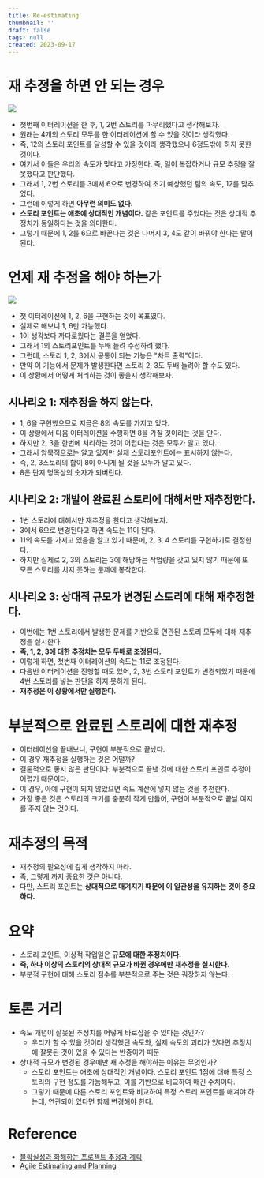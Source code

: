 ```yaml
---
title: Re-estimating
thumbnail: ''
draft: false
tags: null
created: 2023-09-17
---
```


# 재 추정을 하면 안 되는 경우

![](AgileEstimatingAndPlanning_07_Re-Estimating_0.png)

* 첫번째 이터레이션을 한 후, 1, 2번 스토리를 마무리했다고 생각해보자.
* 원래는 4개의 스토리 모두를 한 이터레이션에 할 수 있을 것이라 생각했다.
* 즉, 12의 스토리 포인트를 달성할 수 있을 것이라 생각했으나 6정도밖에 하지 못한 것이다.
* 여기서 이들은 우리의 속도가 맞다고 가정한다. 즉, 일이 복잡하거나 규모 추정을 잘못했다고 판단했다.
* 그래서 1, 2번 스토리를 3에서 6으로 변경하여 초기 예상했던 팀의 속도, 12를 맞추었다.
* 그런데 이렇게 하면 **아무런 의미도 없다.**
* **스토리 포인트는 애초에 상대적인 개념이다.** 같은 포인트를 주었다는 것은 상대적 추정치가 동일하다는 것을 의미한다.
* 그렇기 때문에 1, 2를 6으로 바꾼다는 것은 나머지 3, 4도 같이 바꿔야 한다는 말이 된다.

# 언제 재 추정을 해야 하는가

![](AgileEstimatingAndPlanning_07_Re-Estimating_1.png)

* 첫 이터레이션에 1, 2, 6을 구현하는 것이 목표였다.
* 실제로 해보니 1, 6만 가능했다.
* 1이 생각보다 까다로웠다는 결론을 얻었다.
* 그래서 1의 스토리포인트를 두배 늘려 수정하려 했다.
* 그런데, 스토리 1, 2, 3에서 공통이 되는 기능은 "차트 출력"이다. 
* 만약 이 기능에서 문제가 발생한다면 스토리 2, 3도 두배 늘려야 할 수도 있다.
* 이 상황에서 어떻게 처리하는 것이 좋을지 생각해보자.

## 시나리오 1: 재추정을 하지 않는다.

* 1, 6을 구현했으므로 지금은 8의 속도를 가지고 있다.
* 이 상황에서 다음 이터레이션을 수행하면 8을 가질 것이라는 것을 안다.
* 하지만 2, 3을 한번에 처리하는 것이 어렵다는 것은 모두가 알고 있다.
* 그래서 암묵적으로는 알고 있지만 실제 스토리포인트에는 표시하지 않는다.
* 즉, 2, 3스토리의 합이 8이 아니게 될 것을 모두가 알고 있다.
* 8은 단지 명목상의 숫자가 되버린다.

## 시나리오 2: 개발이 완료된 스토리에 대해서만 재추정한다.

* 1번 스토리에 대해서만 재추정을 한다고 생각해보자.
* 3에서 6으로 변경된다고 하면 속도는 11이 된다.
* 11의 속도를 가지고 있음을 알고 있기 때문에, 2, 3, 4 스토리를 구현하기로 결정한다.
* 하지만 실제로 2, 3의 스토리는 3에 해당하는 작업량을 갖고 있지 않기 때문에 또 모든 스토리를 치지 못하는 문제에 봉착한다.

## 시나리오 3: 상대적 규모가 변경된 스토리에 대해 재추정한다.

* 이번에는 1번 스토리에서 발생한 문제를 기반으로 연관된 스토리 모두에 대해 재추정을 실시한다.
* **즉, 1, 2, 3에 대한 추정치는 모두 두배로 조정된다.**
* 이렇게 하면, 첫번째 이터레이션의 속도는 11로 조정된다.
* 다음번 이터레이션을 진행할 때도 있어, 2, 3번 스토리 포인트가 변경되었기 때문에 4번 스토리를 넣는 판단을 하지 못하게 된다.
* **재추정은 이 상황에서만 실행한다.**

# 부분적으로 완료된 스토리에 대한 재추정

* 이터레이션을 끝내보니, 구현이 부분적으로 끝났다.
* 이 경우 재추정을 실행하는 것은 어떨까?
* 결론적으로 좋지 않은 판단이다. 부분적으로 끝낸 것에 대한 스토리 포인트 추정이 어렵기 때문이다.
* 이 경우, 아예 구현이 되지 않았으면 속도 계산에 넣지 않는 것을 추천한다.
* 가장 좋은 것은 스토리의 크기를 충분히 작게 만들어, 구현이 부분적으로 끝날 여지를 주지 않는 것이다.

# 재추정의 목적

* 재추정의 필요성에 깊게 생각하지 마라.
* 즉, 그렇게 까지 중요한 것은 아니다.
* 다만, 스토리 포인트는 **상대적으로 매겨지기 때문에 이 일관성을 유지하는 것이 중요하다.**

# 요약

* 스토리 포인트, 이상적 작업일은 **규모에 대한 추정치이다.**
* **즉, 하나 이상의 스토리의 상대적 규모가 바뀐 경우에만 재추정을 실시한다.**
* 부분적 구현에 대해 스토리 점수를 부분적으로 주는 것은 궈장하지 않는다.

# 토론 거리

* 속도 개념이 잘못된 추정치를 어떻게 바로잡을 수 있다는 것인가?
  * 우리가 할 수 있을 것이라 생각했던 속도와, 실제 속도의 괴리가 있다면 추정치에 잘못된 것이 있을 수 있다는 반증이기 때문
* 상대적 규모가 변경된 경우에만 재 추정을 해야하는 이유는 무엇인가?
  * 스토리 포인트는 애초에 상대적인 개념이다. 스토리 포인트 1점에 대해 특정 스토리의 구현 정도를 가늠해두고, 이를 기반으로 비교하여 매긴 수치이다. 
  * 그렇기 때문에 다른 스토리 포인트와 비교하여 특정 스토리 포인트를 매겨야 하는데, 연관되어 있다면 함께 변경해야 한다.

# Reference

* [불확실성과 화해하는 프로젝트 추정과 계획](http://www.yes24.com/Product/Goods/3067853)
* [Agile Estimating and Planning](https://www.amazon.com/Agile-Estimating-Planning-Mike-Cohn/dp/0131479415)
